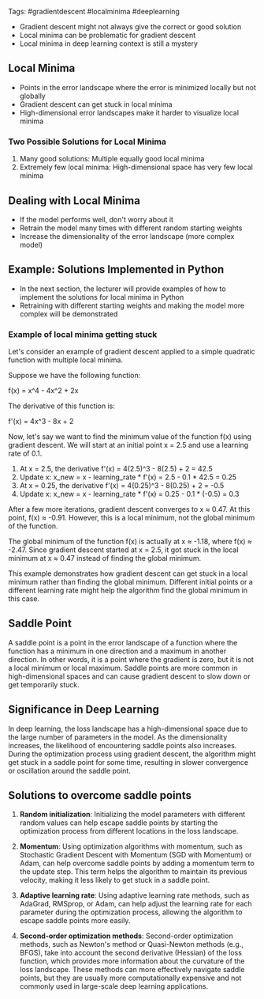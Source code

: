 Tags: #gradientdescent #localminima #deeplearning

-   Gradient descent might not always give the correct or good solution
-   Local minima can be problematic for gradient descent
-   Local minima in deep learning context is still a mystery

## Local Minima

-   Points in the error landscape where the error is minimized locally but not globally
-   Gradient descent can get stuck in local minima
-   High-dimensional error landscapes make it harder to visualize local minima

### Two Possible Solutions for Local Minima
1.  Many good solutions: Multiple equally good local minima
2.  Extremely few local minima: High-dimensional space has very few local minima

## Dealing with Local Minima
-   If the model performs well, don't worry about it
-   Retrain the model many times with different random starting weights
-   Increase the dimensionality of the error landscape (more complex model)

## Example: Solutions Implemented in Python

-   In the next section, the lecturer will provide examples of how to implement the solutions for local minima in Python
-   Retraining with different starting weights and making the model more complex will be demonstrated

### Example of local minima getting stuck
Let's consider an example of gradient descent applied to a simple quadratic function with multiple local minima.

Suppose we have the following function:

f(x) = x^4 - 4x^2 + 2x

The derivative of this function is:

f'(x) = 4x^3 - 8x + 2

Now, let's say we want to find the minimum value of the function f(x) using gradient descent. We will start at an initial point x = 2.5 and use a learning rate of 0.1.

1.  At x = 2.5, the derivative f'(x) = 4(2.5)^3 - 8(2.5) + 2 = 42.5
2.  Update x: x_new = x - learning_rate * f'(x) = 2.5 - 0.1 * 42.5 = 0.25
3.  At x = 0.25, the derivative f'(x) = 4(0.25)^3 - 8(0.25) + 2 = -0.5
4.  Update x: x_new = x - learning_rate * f'(x) = 0.25 - 0.1 * (-0.5) = 0.3

After a few more iterations, gradient descent converges to x ≈ 0.47. At this point, f(x) ≈ -0.91. However, this is a local minimum, not the global minimum of the function.

The global minimum of the function f(x) is actually at x ≈ -1.18, where f(x) ≈ -2.47. Since gradient descent started at x = 2.5, it got stuck in the local minimum at x ≈ 0.47 instead of finding the global minimum.

This example demonstrates how gradient descent can get stuck in a local minimum rather than finding the global minimum. Different initial points or a different learning rate might help the algorithm find the global minimum in this case.

## Saddle Point

A saddle point is a point in the error landscape of a function where the function has a minimum in one direction and a maximum in another direction. In other words, it is a point where the gradient is zero, but it is not a local minimum or local maximum. Saddle points are more common in high-dimensional spaces and can cause gradient descent to slow down or get temporarily stuck.

## Significance in Deep Learning

In deep learning, the loss landscape has a high-dimensional space due to the large number of parameters in the model. As the dimensionality increases, the likelihood of encountering saddle points also increases. During the optimization process using gradient descent, the algorithm might get stuck in a saddle point for some time, resulting in slower convergence or oscillation around the saddle point.

## Solutions to overcome saddle points

1.  **Random initialization**: Initializing the model parameters with different random values can help escape saddle points by starting the optimization process from different locations in the loss landscape.
    
2.  **Momentum**: Using optimization algorithms with momentum, such as Stochastic Gradient Descent with Momentum (SGD with Momentum) or Adam, can help overcome saddle points by adding a momentum term to the update step. This term helps the algorithm to maintain its previous velocity, making it less likely to get stuck in a saddle point.
    
3.  **Adaptive learning rate**: Using adaptive learning rate methods, such as AdaGrad, RMSprop, or Adam, can help adjust the learning rate for each parameter during the optimization process, allowing the algorithm to escape saddle points more easily.
    
4.  **Second-order optimization methods**: Second-order optimization methods, such as Newton's method or Quasi-Newton methods (e.g., BFGS), take into account the second derivative (Hessian) of the loss function, which provides more information about the curvature of the loss landscape. These methods can more effectively navigate saddle points, but they are usually more computationally expensive and not commonly used in large-scale deep learning applications.
